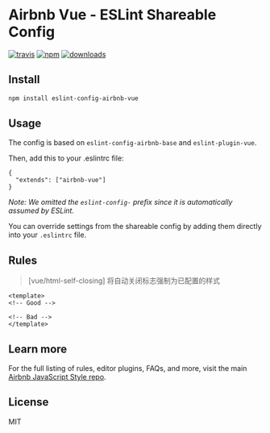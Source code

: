 # Airbnb Vue - ESLint Shareable Config
[![travis][travis-image]][travis-url]
[![npm][npm-image]][npm-url]
[![downloads][downloads-image]][downloads-url]

[travis-image]: https://img.shields.io/travis/jsdchenye/eslint-config-airbnb-vue/master.svg
[travis-url]: https://travis-ci.org/jsdchenye/eslint-config-airbnb-vue
[npm-image]: https://img.shields.io/npm/v/eslint-config-airbnb-vue.svg
[npm-url]: https://npmjs.org/package/eslint-config-airbnb-vue
[downloads-image]: https://img.shields.io/npm/dm/eslint-config-airbnb-vue.svg
[downloads-url]: https://npmjs.org/package/eslint-config-airbnb-vue

## Install

```bash
npm install eslint-config-airbnb-vue
```

## Usage
The config is based on `eslint-config-airbnb-base` and `eslint-plugin-vue`.

Then, add this to your .eslintrc file:

```
{
  "extends": ["airbnb-vue"]
}
```

*Note: We omitted the `eslint-config-` prefix since it is automatically assumed by ESLint.*

You can override settings from the shareable config by adding them directly into your `.eslintrc` file.

## Rules
> [vue/html-self-closing] 将自动关闭标志强制为已配置的样式
```
<template>
<!-- Good -->

<!-- Bad -->
</template>
```

## Learn more
For the full listing of rules, editor plugins, FAQs, and more, visit the main [Airbnb JavaScript Style repo](https://github.com/airbnb/javascript).

## License
MIT